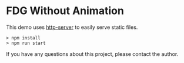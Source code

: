 # FDG Without Animation

This demo uses [http-server](https://www.npmjs.com/package/http-server) to easily serve static files.

```
> npm install
> npm run start
```

If you have any questions about this project, please contact the author.
